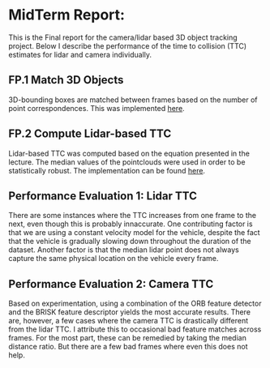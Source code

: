 # MidTerm Report:

This is the Final report for the camera/lidar based 3D object tracking
project. Below I describe the performance of the time to collision
(TTC) estimates for lidar and camera individually.

## FP.1 Match 3D Objects   
3D-bounding boxes are matched between frames based on the number of point correspondences. This was implemented [here](https://github.com/mdmosley1/SFND_3D_Object_Tracking/blob/85dd3622030d08074ffcc4e7cf4fd66dd1becc61/src/camFusion_Student.cpp#L306-L352).

## FP.2 Compute Lidar-based TTC
Lidar-based TTC was computed based on the equation presented in the lecture. The median values of the pointclouds were used in order to be statistically robust. The implementation can be found [here](https://github.com/mdmosley1/SFND_3D_Object_Tracking/blob/52341807253d542a692eae6881be3d5b2acd9273/src/camFusion_Student.cpp#L225-L252).

## Performance Evaluation 1: Lidar TTC
There are some instances where the TTC increases from one frame to the
next, even though this is probably innaccurate. One contributing
factor is that we are using a constant velocity model for the vehicle,
despite the fact that the vehicle is gradually slowing down throughout
the duration of the dataset. Another factor is that the median lidar
point does not always capture the same physical location on the
vehicle every frame.

## Performance Evaluation 2: Camera TTC
Based on experimentation, using a combination of the ORB feature
detector and the BRISK feature descriptor yields the most accurate
results. There are, however, a few cases where the camera TTC is
drastically different from the lidar TTC. I attribute this to
occasional bad feature matches across frames. For the most part, these
can be remedied by taking the median distance ratio. But there are a
few bad frames where even this does not help.
